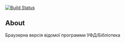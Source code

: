[![Build Status](https://travis-ci.org/andrewlytvyn/Library-Web-Client.svg?branch=master)](https://travis-ci.org/andrewlytvyn/Library-Web-Client)

## About

Браузерна версія відомої программи УФД/Бібліотека
